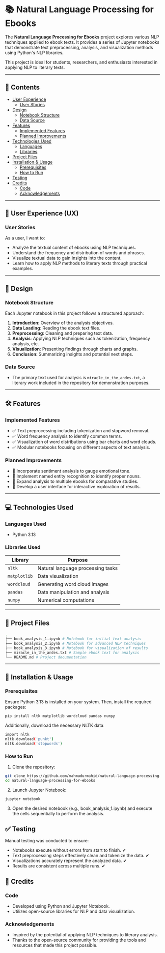 # 📚 Natural Language Processing for Ebooks

The **Natural Language Processing for Ebooks** project explores various NLP techniques applied to ebook texts. It provides a series of Jupyter notebooks that demonstrate text preprocessing, analysis, and visualization methods using Python's NLP libraries.

This project is ideal for students, researchers, and enthusiasts interested in applying NLP to literary texts.

---

## 📑 Contents

- [User Experience](#user-experience-ux)
  - [User Stories](#user-stories)
- [Design](#design)
  - [Notebook Structure](#notebook-structure)
  - [Data Source](#data-source)
- [Features](#features)
  - [Implemented Features](#implemented-features)
  - [Planned Improvements](#planned-improvements)
- [Technologies Used](#technologies-used)
  - [Languages](#languages-used)
  - [Libraries](#libraries-used)
- [Project Files](#project-files)
- [Installation & Usage](#installation--usage)
  - [Prerequisites](#prerequisites)
  - [How to Run](#how-to-run)
- [Testing](#testing)
- [Credits](#credits)
  - [Code](#code)
  - [Acknowledgements](#acknowledgements)

---

## 🧠 User Experience (UX)

### User Stories

As a user, I want to:

- Analyze the textual content of ebooks using NLP techniques.
- Understand the frequency and distribution of words and phrases.
- Visualize textual data to gain insights into the content.
- Learn how to apply NLP methods to literary texts through practical examples.

---

## 🎨 Design

### Notebook Structure

Each Jupyter notebook in this project follows a structured approach:

1. **Introduction**: Overview of the analysis objectives.
2. **Data Loading**: Reading the ebook text files.
3. **Preprocessing**: Cleaning and preparing text data.
4. **Analysis**: Applying NLP techniques such as tokenization, frequency analysis, etc.
5. **Visualization**: Presenting findings through charts and graphs.
6. **Conclusion**: Summarizing insights and potential next steps.

### Data Source

- The primary text used for analysis is `miracle_in_the_andes.txt`, a literary work included in the repository for demonstration purposes.

---

## 🛠 Features

### Implemented Features

- ✅ Text preprocessing including tokenization and stopword removal.
- ✅ Word frequency analysis to identify common terms.
- ✅ Visualization of word distributions using bar charts and word clouds.
- ✅ Modular notebooks focusing on different aspects of text analysis.

### Planned Improvements

- 🔄 Incorporate sentiment analysis to gauge emotional tone.
- 🔄 Implement named entity recognition to identify proper nouns.
- 🔄 Expand analysis to multiple ebooks for comparative studies.
- 🔄 Develop a user interface for interactive exploration of results.

---

## 💻 Technologies Used

### Languages Used

- Python 3.13

### Libraries Used

| Library       | Purpose                             |
|---------------|-------------------------------------|
| `nltk`        | Natural language processing tasks   |
| `matplotlib`  | Data visualization                  |
| `wordcloud`   | Generating word cloud images        |
| `pandas`      | Data manipulation and analysis      |
| `numpy`       | Numerical computations              |

---

## 📁 Project Files

```bash
.
├── book_analysis_1.ipynb # Notebook for initial text analysis
├── book_analysis_2.ipynb # Notebook for advanced NLP techniques
├── book_analysis_3.ipynb # Notebook for visualization of results
├── miracle_in_the_andes.txt # Sample ebook text for analysis
└── README.md # Project documentation
```

---

## 🚀 Installation & Usage

### Prerequisites

Ensure Python 3.13 is installed on your system. Then, install the required packages:

```bash
pip install nltk matplotlib wordcloud pandas numpy
```

Additionally, download the necessary NLTK data:

```bash
import nltk
nltk.download('punkt')
nltk.download('stopwords')
```

### How to Run
1. Clone the repository:

```bash
git clone https://github.com/mahmudurmahid/natural-language-processing-for-ebooks.git
cd natural-language-processing-for-ebooks
```

2. Launch Jupyter Notebook:

```bash
jupyter notebook
```

3. Open the desired notebook (e.g., book_analysis_1.ipynb) and execute the cells sequentially to perform the analysis.

## ✅ Testing

Manual testing was conducted to ensure:

- Notebooks execute without errors from start to finish. ✔
- Text preprocessing steps effectively clean and tokenize the data. ✔
- Visualizations accurately represent the analyzed data. ✔
- Results are consistent across multiple runs. ✔

## 🧾 Credits

### Code

- Developed using Python and Jupyter Notebook.
- Utilizes open-source libraries for NLP and data visualization.

### Acknowledgements

- Inspired by the potential of applying NLP techniques to literary analysis.
- Thanks to the open-source community for providing the tools and resources that made this project possible.
